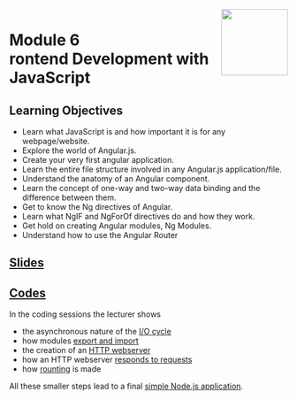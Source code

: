 <a href="../">
  <img src="/img/Secure_Full_Stack_MEAN_Developer_logo.png" width="120" align="right">
</a>

# Module 6 <br> rontend Development with JavaScript

## Learning Objectives
- Learn what JavaScript is and how important it is for any webpage/website.
- Explore the world of Angular.js.
- Create your very first angular application.
- Learn the entire file structure involved in any Angular.js application/file.
- Understand the anatomy of an Angular component.
- Learn the concept of one-way and two-way data binding and the difference between them.
- Get to know the Ng directives of Angular.
- Learn what NgIF and NgForOf directives do and how they work.
- Get hold on creating Angular modules, Ng Modules.
- Understand how to use the Angular Router

## [Slides](./Slides/README.md)

## [Codes](./Codes)

In the coding sessions the lecturer shows
- the asynchronous nature of the [I/O cycle](./Codes/IO%20Cycle/iocycle.js)
- how modules [export and import](./Codes/Modules)
- the creation of an [HTTP webserver](./Codes/Creating%20HTTP%20Webserver/app.js)
- how an HTTP webserver [responds to requests](./Codes/Responding%20to%20HTTP%20Requests)
- how [rounting](./Codes/Routing/app.js) is made 

All these smaller steps lead to a final [simple Node.js application](./Codes/Simple%20Node%20App). 
